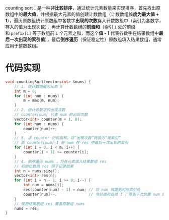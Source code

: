counting sort：是一种**非比较排序**，通过统计元素数量来实现排序，首先找出原数组中的**最大值**，并根据最大元素的值创建计数数组（计数数组**长度为最大值 + 1**），遍历原数组统计原数组中各数字**出现的次数**存入计数数组中（索引为各数字，存入的值为出现次数），再计算计数数组的**前缀和**（索引 `i` 处的前缀和 `prefix[i]` 等于数组前 `i` 个元素之和，而这个**值 - 1** 代表各数字在结果数组中**最后一次出现的索引值**），最后**倒序遍历**（保证稳定性）原数组填入结果数组，通常应用于整数数组。

# 代码实现
```cpp
void countingSort(vector<int> &nums) {
    // 1. 统计数组最大元素 m
    int m = 0;
    for (int num : nums) {
        m = max(m, num);
    }
    // 2. 统计各数字的出现次数
    // counter[num] 代表 num 的出现次数
    vector<int> counter(m + 1, 0);
    for (int num : nums) {
        counter[num]++;
    }
    // 3. 求 counter 的前缀和，将“出现次数”转换为“尾索引”
    // 即 counter[num]-1 是 num 在 res 中最后一次出现的索引
    for (int i = 0; i < m; i++) {
        counter[i + 1] += counter[i];
    }
    // 4. 倒序遍历 nums ，将各元素填入结果数组 res
    // 初始化数组 res 用于记录结果
    int n = nums.size();
    vector<int> res(n);
    for (int i = n - 1; i >= 0; i--) {
        int num = nums[i];
        res[counter[num] - 1] = num; // 将 num 放置到对应索引处
        counter[num]--;              // 令前缀和自减 1 ，得到下次放置 num 的索引
    }
    // 使用结果数组 res 覆盖原数组 nums
    nums = res;
}
```